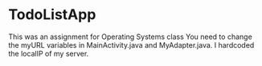 # TodoListApp
This was an assignment for Operating Systems class
You need to change the myURL variables in MainActivity.java and MyAdapter.java. I hardcoded the localIP of my server. 
